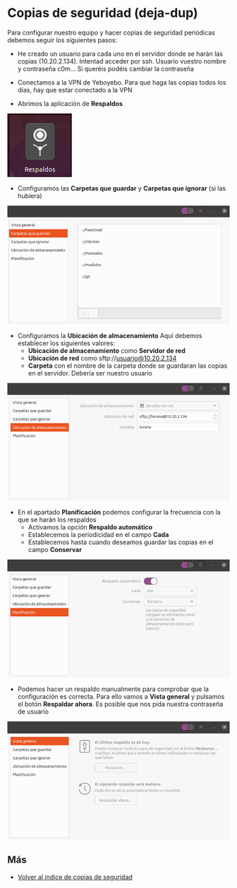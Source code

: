 # Copias de seguridad (deja-dup)

Para configurar nuestro equipo y hacer copias de seguridad periódicas debemos seguir los siguientes pasos:

- He creado un usuario para cada uno en el servidor donde se harán las copias (10.20.2.134). Intentad acceder por ssh. Usuario vuestro nombre y contraseña c0m... Si queréis podéis cambiar la contraseña

- Conectamos a la VPN de Yeboyebo. Para que haga las copias todos los días, hay que estar conectado a la VPN

- Abrimos la aplicación de **Respaldos**

![Respaldos](./img/respaldos.png)

- Configuramos las **Carpetas que guardar** y **Carpetas que ignorar** (si las hubiera)

![Carpetas](./img/carpetas_guardar.png)

- Configuramos la **Ubicación de almacenamiento**
Aquí debemos establecer los siguientes valores:
    - **Ubicación de almacenamiento** como **Servidor de red**
    - **Ubicación de red** como sftp://usuario@10.20.2.134
    - **Carpeta** con el nombre de la carpeta donde se guardaran las copias en el servidor. Debería ser nuestro usuario

![Ubicación](./img/ubicacion.png)

- En el apartado **Planificación** podemos configurar la frecuencia con la que se harán los respaldos
    - Activamos la opción **Respaldo automático**
    - Establecemos la periodicidad en el campo **Cada**
    - Establecemos hasta cuando deseamos guardar las copias en el campo **Conservar**

![Planificación](./img/planificacion.png)
    
- Podemos hacer un respaldo manualmente para comprobar que la configuración es correcta. Para ello vamos a **Vista general** y pulsamos el botón **Respaldar ahora**. Es posible que nos pida nuestra contraseña de usuario

![Respaldar ahora](./img/respaldar_ahora.png)

## Más

- [Volver al índice de copias de seguridad](../index.md)